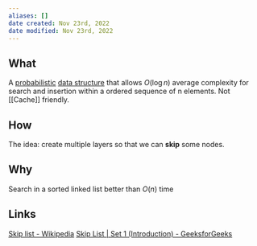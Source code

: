 ```yaml
---
aliases: []
date created: Nov 23rd, 2022
date modified: Nov 23rd, 2022
---
```


## What
A [probabilistic](https://en.wikipedia.org/wiki/Randomized_algorithm "Randomized algorithm") [data structure](https://en.wikipedia.org/wiki/Data_structure "Data structure") that allows $O(\log n)$ average complexity for search and insertion within a ordered sequence of n elements.
Not [[Cache]] friendly.

## How
The idea: create multiple layers so that we can **skip** some nodes.

## Why
Search in a sorted linked list better than $O(n)$ time

## Links
[Skip list - Wikipedia](https://en.wikipedia.org/wiki/Skip_list)
[Skip List | Set 1 (Introduction) - GeeksforGeeks](https://www.geeksforgeeks.org/skip-list/)
